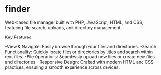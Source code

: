 # finder
Web-based file manager built with PHP, JavaScript, HTML, and CSS, featuring file search, uploads, and directory management.

Key Features:

-View & Navigate: Easily browse through your files and directories.
-Search Functionality: Quickly locate files or directories by titles and search within text files.
-File Operations: Seamlessly upload new files or create new files and directories.
-Responsive Design: Crafted with modern HTML and CSS practices, ensuring a smooth experience across devices.
